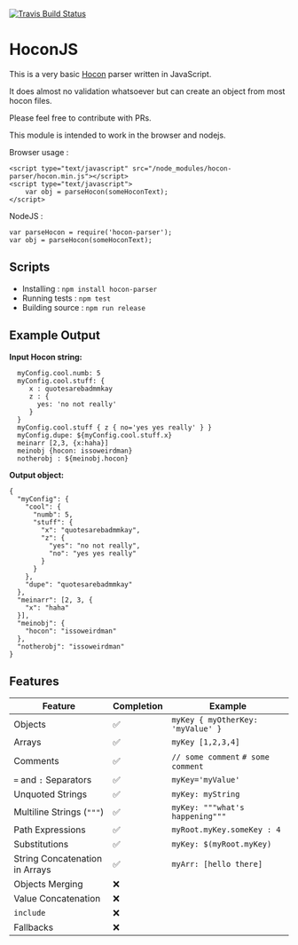 [![Travis Build Status](https://travis-ci.org/yellowblood/hocon-js.svg?branch=master)](https://travis-ci.org/yellowblood/hocon-js)

# HoconJS

This is a very basic [Hocon](https://github.com/typesafehub/config/blob/master/HOCON.md) parser written in JavaScript.

It does almost no validation whatsoever but can create an object from most hocon files.

Please feel free to contribute with PRs.

This module is intended to work in the browser and nodejs.    

Browser usage :  
```
<script type="text/javascript" src="/node_modules/hocon-parser/hocon.min.js"></script>
<script type="text/javascript">
    var obj = parseHocon(someHoconText);
</script>
```

NodeJS :  
```
var parseHocon = require('hocon-parser');
var obj = parseHocon(someHoconText);
```

## Scripts  
* Installing : `npm install hocon-parser`
* Running tests : `npm test`  
* Building source : `npm run release`

## Example Output

**Input Hocon string:**

```
  myConfig.cool.numb: 5
  myConfig.cool.stuff: {
     x : quotesarebadmmkay
     z : {
       yes: 'no not really'
     }
  }
  myConfig.cool.stuff { z { no='yes yes really' } }
  myConfig.dupe: ${myConfig.cool.stuff.x}
  meinarr [2,3, {x:haha}]
  meinobj {hocon: issoweirdman}
  notherobj : ${meinobj.hocon}
```

**Output object:**
```
{
  "myConfig": {
    "cool": {
      "numb": 5,
      "stuff": {
        "x": "quotesarebadmmkay",
        "z": {
          "yes": "no not really",
          "no": "yes yes really"
        }
      }
    },
    "dupe": "quotesarebadmmkay"
  },
  "meinarr": [2, 3, {
    "x": "haha"
  }],
  "meinobj": {
    "hocon": "issoweirdman"
  },
  "notherobj": "issoweirdman"
}
```

## Features

| Feature | Completion  | Example
|---------|-------------|--------|
| Objects | :white_check_mark: | `myKey { myOtherKey: 'myValue' }`
| Arrays | :white_check_mark: | `myKey [1,2,3,4]`
| Comments | :white_check_mark: | `// some comment` `# some comment`
| `=` and `:` Separators | :white_check_mark: | `myKey='myValue'`
| Unquoted Strings | :white_check_mark: | `myKey: myString`
| Multiline Strings (`"""`) |  :white_check_mark: | `myKey: """what's happening"""`
| Path Expressions |  :white_check_mark: | `myRoot.myKey.someKey : 4`
| Substitutions |  :white_check_mark: | `myKey: $(myRoot.myKey)`
| String Concatenation in Arrays | :white_check_mark: | `myArr: [hello there]` |
| Objects Merging | :x: | |
| Value Concatenation | :x: | |
| `include` | :x: | | |
| Fallbacks | :x: | |
